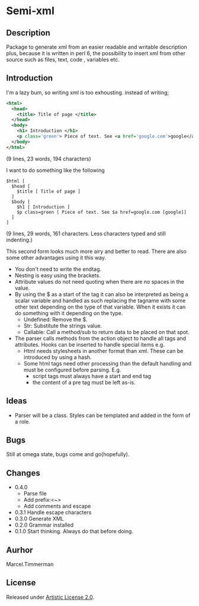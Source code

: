 # Semi-xml

## Description

Package to generate xml from an easier readable and writable description plus,
because it is written in perl 6, the possibility to insert xml from other source
such as files, text, code , variables etc.

## Introduction

I'm a lazy bum, so writing xml is too exhousting. instead of writing;

```xml
<html>
  <head>
    <title> Title of page </title>
  </head>
  <body>
    <h1> Introduction </h1>
    <p class='green'> Piece of text. See <a href='google.com'>google</a> </p>
  </body>
</html>
```
(9 lines, 23 words, 194 characters)

I want to do something like the following

```
$html [
  $head [
    $title [ Title of page ]
  ]
  $body [
    $h1 [ Introduction ]
    $p class=green [ Piece of text. See $a href=google.com [google]]
  ]
]
```
(9 lines, 29 words, 161 characters. Less characters typed and still indenting.)

This second form looks much more airy and better to read. There are also some
other advantages using it this way.

* You don't need to write the endtag.
* Nesting is easy using the brackets.
* Attribute values do not need quoting when there are no spaces in the value.
* By using the $ as a start of the tag it can also be interpreted as 
  being a scalar variable and handled as such replacing the tagname with some
  other text depending on the type of that variable.
  When it exists it can do something with it depending on the type.
  * Undefined: Remove the $.
  * Str: Substitute the strings value.
  * Callable: Call a method/sub to return data to be placed on that spot.
* The parser calls methods from the action object to handle all tags and
  attributes. Hooks can be inserted to handle special items e.g.
  * Html needs stylesheets in another format than xml. These can be introduced
    by using a hash.
  * Some html tags need other processing than the default handling and must
    be configured before parsing. E.g.
    * script tags must always have a start and end tag
    * the content of a pre tag must be left as-is.

## Ideas

* Parser will be a class. Styles can be templated and added in the form of a
  role.

## Bugs

Still at omega state, bugs come and go(hopefully).

## Changes

* 0.4.0
  * Parse file
  * Add prefix:<~>
  * Add comments and escape
* 0.3.1 Handle escape characters
* 0.3.0 Generate XML
* 0.2.0 Grammar installed
* 0.1.0 Start thinking. Always do that before doing.

## Aurhor

Marcel.Timmerman

## License

Released under [Artistic License 2.0](http://www.perlfoundation.org/artistic_license_2_0).


